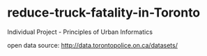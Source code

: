 # reduce-truck-fatality-in-Toronto
Individual Project - Principles of Urban Informatics

open data source:
http://data.torontopolice.on.ca/datasets/
